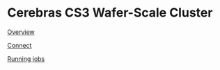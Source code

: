# Cerebras CS3 Wafer-Scale Cluster

[Overview](./access.md)

[Connect](./connect.md)

[Running jobs](./run.md)
